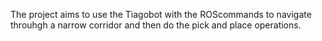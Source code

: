 The project aims to use the Tiagobot with the ROScommands to navigate throuhgh a narrow corridor and then do the pick and place operations.
